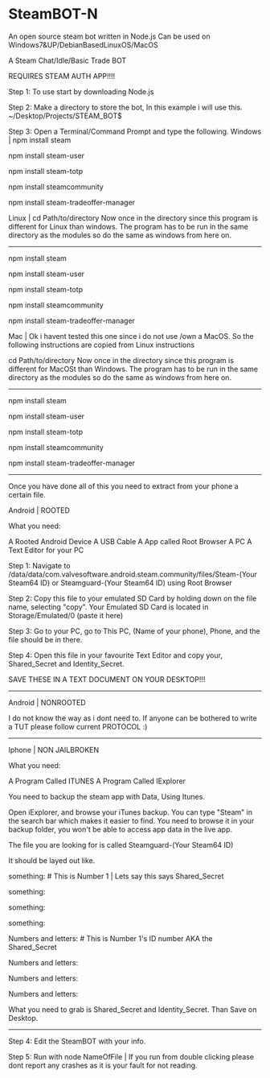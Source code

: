 # SteamBOT-N
An open  source steam bot written in Node.js
Can be used on Windows7&UP/DebianBasedLinuxOS/MacOS

A Steam Chat/Idle/Basic Trade BOT

REQUIRES STEAM AUTH APP!!!!

Step 1: To use start by downloading Node.js

Step 2: Make a directory to store the bot, In this example i will use this.
~/Desktop/Projects/STEAM_BOT$ 

Step 3: Open a Terminal/Command Prompt and type the following.
Windows | npm install steam

npm install steam-user

npm install steam-totp

npm install steamcommunity

npm install steam-tradeoffer-manager


Linux | cd Path/to/directory
Now once in the directory since this program is different for Linux than windows.
The program has to be run in the same directory as the modules so do the same as windows from here on.
_____________________________________________________________________________________________________________________________
npm install steam

npm install steam-user

npm install steam-totp

npm install steamcommunity

npm install steam-tradeoffer-manager

Mac | Ok i havent tested this one since i do not use /own a MacOS.
So the following instructions are copied from Linux instructions

cd Path/to/directory
Now once in the directory since this program is different for MacOSt than Windows.
The program has to be run in the same directory as the modules so do the same as windows from here on.
_____________________________________________________________________________________________________________________________
npm install steam

npm install steam-user

npm install steam-totp

npm install steamcommunity

npm install steam-tradeoffer-manager
_____________________________________________________________________________________________________________________________

Once you have done all of this you need to extract from your phone a certain file.

Android | ROOTED
 
What you need:
 
A Rooted Android Device
A USB Cable
A App called Root Browser
A PC
A Text Editor for your PC
 
Step 1: Navigate to /data/data/com.valvesoftware.android.steam.community/files/Steam-(Your Steam64 ID) or Steamguard-(Your Steam64 ID) using Root Browser
 
Step 2: Copy this file to your emulated SD Card by holding down on the file name, selecting "copy". Your Emulated SD Card is located in Storage/Emulated/0 (paste it here)
 
Step 3: Go to your PC, go to This PC, (Name of your phone), Phone, and the file should be in there.

Step 4: Open this file in your favourite Text Editor and copy your, Shared_Secret and Identity_Secret.

SAVE THESE IN A TEXT DOCUMENT ON YOUR DESKTOP!!!
_____________________________________________________________________________________________________________________________

Android | NONROOTED

I do not know the way as i dont need to.
If anyone can be bothered to write a TUT please follow current PROTOCOL :)
_____________________________________________________________________________________________________________________________

Iphone | NON JAILBROKEN

What you need:

A Program Called ITUNES
A Program Called IExplorer

You need to backup the steam app with Data, Using Itunes.

Open iExplorer, and browse your iTunes backup. You can type "Steam" in the search bar which makes it easier to find. You need to browse it in your backup folder, you won't be able to access app data in the live app.

The file you are looking for is called Steamguard-(Your Steam64 ID)

It should be layed out like.

something: # This is Number 1 | Lets say this says Shared_Secret

something:

something:

something:

Numbers and letters: # This is Number 1's ID number AKA the Shared_Secret

Numbers and letters:

Numbers and letters:

Numbers and letters:

What you need to grab is Shared_Secret and Identity_Secret.
Than Save on Desktop.
_____________________________________________________________________________________________________________________________

Step 4: Edit the SteamBOT with your info.

Step 5: Run with node NameOfFile | If you run from double clicking please dont report any crashes as it is your fault for not reading.
